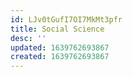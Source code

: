 ```yaml
---
id: LJv0tGufI7OI7MkMt3pfr
title: Social Science
desc: ''
updated: 1639762693867
created: 1639762693867
---
```


